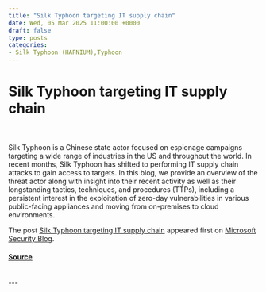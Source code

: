 ```yaml
---
title: "Silk Typhoon targeting IT supply chain"
date: Wed, 05 Mar 2025 11:00:00 +0000
draft: false
type: posts
categories: 
- Silk Typhoon (HAFNIUM),Typhoon
---
```

# Silk Typhoon targeting IT supply chain

<br/>

<br/>
Silk Typhoon is a Chinese state actor focused on espionage campaigns targeting a wide range of industries in the US and throughout the world. In recent months, Silk Typhoon has shifted to performing IT supply chain attacks to gain access to targets. In this blog, we provide an overview of the threat actor along with insight into their recent activity as well as their longstanding tactics, techniques, and procedures (TTPs), including a persistent interest in the exploitation of zero-day vulnerabilities in various public-facing appliances and moving from on-premises to cloud environments.

The post [Silk Typhoon targeting IT supply chain](https://www.microsoft.com/en-us/security/blog/2025/03/05/silk-typhoon-targeting-it-supply-chain/) appeared first on [Microsoft Security Blog](https://www.microsoft.com/en-us/security/blog).

#### [Source](https://www.microsoft.com/en-us/security/blog/2025/03/05/silk-typhoon-targeting-it-supply-chain/)

<br/>
---

